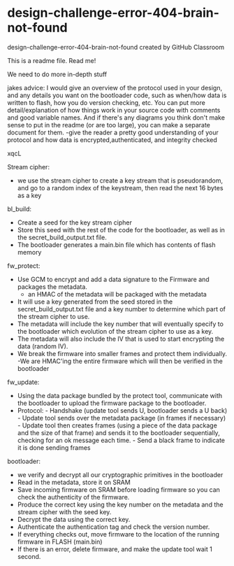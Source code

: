 # design-challenge-error-404-brain-not-found
design-challenge-error-404-brain-not-found created by GitHub Classroom

This is a readme file. Read me!

We need to do more in-depth stuff

jakes advice: I would give an overview of the protocol used in your design, and any details you want on the bootloader code, such as when/how data is written to flash, how you do version checking, etc. You can put more detail/explanation of how things work in your source code with comments and good variable names. And if there's any diagrams you think don't make sense to put in the readme (or are too large), you can make a separate document for them. -give the reader a pretty good understanding of your protocol and how data is encrypted,authenticated, and integrity checked

xqcL

Stream cipher:
  - we use the stream cipher to create a key stream that is pseudorandom, and go to a random index of the keystream, then read the next 16 bytes as a key

bl_build: 
  - Create a seed for the key stream cipher
  - Store this seed with the rest of the code for the bootloader, as well as in the secret_build_output.txt file. 
  - The bootloader generates a main.bin file which has contents of flash memory

fw_protect:
  - Use GCM to encrypt and add a data signature to the Firmware and packages the metadata. 
    - an HMAC of the metadata will be packaged with the metadata
  - It will use a key generated from the seed stored in the secret_build_output.txt file and a key number to determine which part of the stream cipher to use. 
  - The metadata will include the key number that will eventually specify to the bootloader which evolution of the stream cipher to use as a key. 
  - The metadata will also include the IV that is used to start encrypting the data (random IV).
  - We break the firmware into smaller frames and protect them individually.
    -We are HMAC'ing the entire firmware which will then be verified in the bootloader

fw_update:
  - Using the data package bundled by the protect tool, communicate with the bootloader to upload the firmware package to the bootloader. 
   - Protocol:
    - Handshake (update tool sends U, bootloader sends a U back)
    - Update tool sends over the metadata package (in frames if necessary)
    - Update tool then creates frames (using a piece of the data package and the size of that frame) and sends it to the bootloader sequentially, checking for an ok message each time. 
    - Send a black frame to indicate it is done sending frames

bootloader:
  - we verify and decrypt all our cryptographic primitives in the bootloader
  - Read in the metadata, store it on SRAM 
  - Save incoming firmware on SRAM before loading firmware so you can check the authenticity of the firmware. 
  - Produce the correct key using the key number on the metadata and the stream cipher with the seed key. 
  - Decrypt the data using the correct key.
  - Authenticate the authentication tag and check the version number.
  - If everything checks out, move firmware to the location of the running firmware in FLASH (main.bin)
  - If there is an error, delete firmware, and make the update tool wait 1 second.
